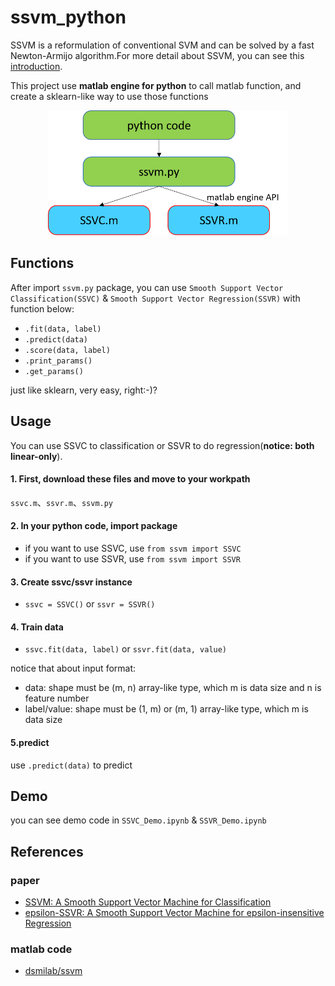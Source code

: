 # ssvm_python
SSVM is a reformulation of conventional SVM and can be solved by a fast Newton-Armijo algorithm.For more detail about SSVM, you can see this [introduction](https://hackmd.io/s/Sy4LFLqaQ).

This project use **matlab engine for python** to call matlab function, and create a sklearn-like way to use those functions

<p align="center"><img src="/image/ssvm_architecture.png" height="200"></p>

## Functions
After import ```ssvm.py``` package, you can use ```Smooth Support Vector Classification(SSVC)``` & ```Smooth Support Vector Regression(SSVR)``` with function below:
- ```.fit(data, label)```
- ```.predict(data)```
- ```.score(data, label)```
- ```.print_params()```
- ```.get_params()```

just like sklearn, very easy, right:-)?

## Usage
You can use SSVC to classification or SSVR to do regression(**notice: both linear-only**).
#### 1. First, download these files and move to your workpath
`ssvc.m`、`ssvr.m`、`ssvm.py`
#### 2. In your python code, import package
- if you want to use SSVC, use ```from ssvm import SSVC```
- if you want to use SSVR, use  ```from ssvm import SSVR```
#### 3. Create ssvc/ssvr instance
- ```ssvc = SSVC()``` or ```ssvr = SSVR()```
#### 4. Train data
- ```ssvc.fit(data, label)``` or ```ssvr.fit(data, value)```

notice that about input format:
- data: shape must be (m, n) array-like type, which m is data size and n is feature number
- label/value: shape must be (1, m) or (m, 1) array-like type, which m is data size
#### 5.predict
use ```.predict(data)``` to predict

## Demo
you can see demo code in `SSVC_Demo.ipynb` & `SSVR_Demo.ipynb`

## References
### paper 
- [SSVM: A Smooth Support Vector Machine for
Classification
](http://jupiter.math.nctu.edu.tw/~yuhjye/assets/file/publications/journal_papers/J18_SSVM%20A%20Smooth%20Support%20Vector%20Machine%20for%20Classification.pdf)
- [epsilon-SSVR: A Smooth Support Vector Machine for epsilon-insensitive Regression](https://pdfs.semanticscholar.org/6a1d/237dcbfbbeb66e0ce900f45119503f8ce8bb.pdf)

### matlab code
- [dsmilab/ssvm](https://github.com/dsmilab/ssvm/tree/master/src)

